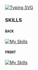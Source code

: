 [![Typing SVG](https://readme-typing-svg.herokuapp.com?font=Fira+Code&duration=3000&pause=10&color=554242FD&multiline=true&width=450&height=100&lines=👋HELLO%2C+MY+NAME+IS+LEE+JAEWOO;I+AM+💻WEB+DEVELOPER)](https://git.io/typing-svg)

### SKILLS
#### `BACK`
[![My Skills](https://skillicons.dev/icons?i=java,spring,mysql)](https://skillicons.dev)

#### `FRONT`
[![My Skills](https://skillicons.dev/icons?i=html,css,js,jquery,vue,bootstrap)](https://skillicons.dev)
